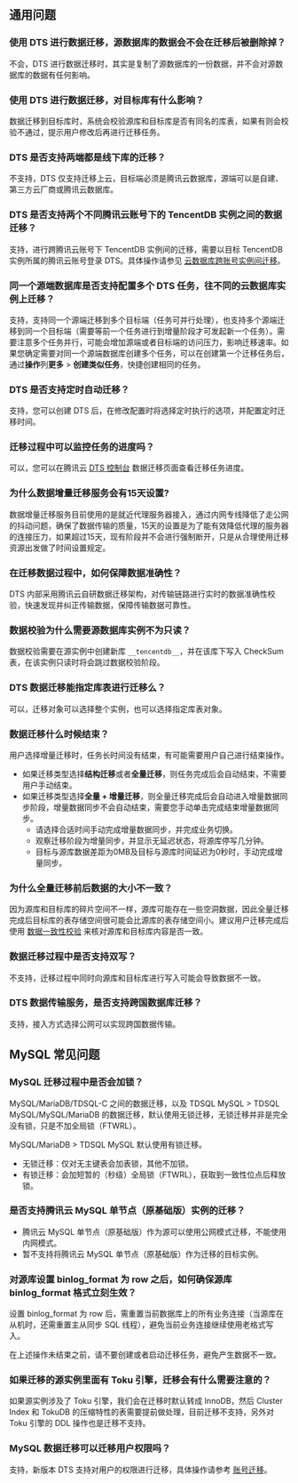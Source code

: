 ## 通用问题
### 使用 DTS 进行数据迁移，源数据库的数据会不会在迁移后被删除掉？
不会，DTS 进行数据迁移时，其实是复制了源数据库的一份数据，并不会对源数据库的数据有任何影响。

### 使用 DTS 进行数据迁移，对目标库有什么影响？
数据迁移到目标库时，系统会校验源库和目标库是否有同名的库表，如果有则会校验不通过，提示用户修改后再进行迁移任务。

### DTS 是否支持两端都是线下库的迁移？
不支持，DTS 仅支持迁移上云，目标端必须是腾讯云数据库，源端可以是自建、第三方云厂商或腾讯云数据库。

### DTS 是否支持两个不同腾讯云账号下的 TencentDB 实例之间的数据迁移？
支持，进行跨腾讯云账号下 TencentDB 实例间的迁移，需要以目标 TencentDB 实例所属的腾讯云账号登录 DTS。具体操作请参见 [云数据库跨账号实例间迁移](https://cloud.tencent.com/document/product/571/54117)。

### 同一个源端数据库是否支持配置多个 DTS 任务，往不同的云数据库实例上迁移？
支持，支持同一个源端迁移到多个目标端（任务可并行处理），也支持多个源端迁移到同一个目标端（需要等前一个任务进行到增量阶段才可发起新一个任务）。需要注意多个任务并行，可能会增加源端或者目标端的访问压力，影响迁移速率。如果您确定需要对同一个源端数据库创建多个任务，可以在创建第一个迁移任务后，通过**操作**列**更多** > **创建类似任务**，快捷创建相同的任务。

### DTS 是否支持定时自动迁移？
支持，您可以创建 DTS 后，在修改配置时将选择定时执行的选项，并配置定时迁移时间。

### 迁移过程中可以监控任务的进度吗？
可以，您可以在腾讯云 [DTS 控制台](https://console.cloud.tencent.com/dtsnew/migrate/page) 数据迁移页面查看迁移任务进度。

### 为什么数据增量迁移服务会有15天设置?
数据增量迁移服务目前使用的是就近代理服务器接入，通过内网专线降低了走公网的抖动问题，确保了数据传输的质量，15天的设置是为了能有效降低代理的服务器的连接压力，如果超过15天，现有阶段并不会进行强制断开，只是从合理使用迁移资源出发做了时间设置规定。

### 在迁移数据过程中，如何保障数据准确性？
DTS 内部采用腾讯云自研数据迁移架构，对传输链路进行实时的数据准确性校验，快速发现并纠正传输数据，保障传输数据可靠性。

### 数据校验为什么需要源数据库实例不为只读？
数据校验需要在源实例中创建新库 `__tencentdb__`，并在该库下写入 CheckSum 表，在该实例只读时将会跳过数据校验阶段。

### DTS 数据迁移能指定库表进行迁移么？
可以，迁移对象可以选择整个实例，也可以选择指定库表对象。

### 数据迁移什么时候结束？
用户选择增量迁移时，任务长时间没有结束，有可能需要用户自己进行结束操作。
- 如果迁移类型选择**结构迁移**或者**全量迁移**，则任务完成后会自动结束，不需要用户手动结束。
- 如果迁移类型选择**全量 + 增量迁移**，则全量迁移完成后会自动进入增量数据同步阶段，增量数据同步不会自动结束，需要您手动单击完成结束增量数据同步。
  - 请选择合适时间手动完成增量数据同步，并完成业务切换。
  - 观察迁移阶段为增量同步，并显示无延迟状态，将源库停写几分钟。
  - 目标与源库数据差距为0MB及目标与源库时间延迟为0秒时，手动完成增量同步。

### 为什么全量迁移前后数据的大小不一致？
因为源库和目标库的碎片空间不一样，源库可能存在一些空洞数据，因此全量迁移完成后目标库的表存储空间很可能会比源库的表存储空间小。建议用户迁移完成后使用 [数据一致性校验](https://cloud.tencent.com/document/product/571/62564) 来核对源库和目标库内容是否一致。

### 数据迁移过程中是否支持双写？
不支持，迁移过程中同时向源库和目标库进行写入可能会导致数据不一致。

### DTS 数据传输服务，是否支持跨国数据库迁移？
支持，接入方式选择公网可以实现跨国数据传输。

## MySQL 常见问题
### MySQL 迁移过程中是否会加锁？
MySQL/MariaDB/TDSQL-C 之间的数据迁移，以及 TDSQL MySQL > TDSQL MySQL/MySQL/MariaDB 的数据迁移，默认使用无锁迁移，无锁迁移并非是完全没有锁，只是不加全局锁（FTWRL）。

MySQL/MariaDB > TDSQL MySQL 默认使用有锁迁移。
- 无锁迁移：仅对无主键表会加表锁，其他不加锁。
- 有锁迁移：会加短暂的（秒级）全局锁（FTWRL），获取到一致性位点后释放锁。

### 是否支持腾讯云 MySQL 单节点（原基础版）实例的迁移？
- 腾讯云 MySQL 单节点（原基础版）作为源可以使用公网模式迁移，不能使用内网模式。
- 暂不支持将腾讯云 MySQL 单节点（原基础版）作为迁移的目标实例。

### 对源库设置 binlog_format 为 row 之后，如何确保源库 binlog_format 格式立刻生效？
设置 binlog_format 为 row 后，需重置当前数据库上的所有业务连接（当源库在从机时，还需重置主从同步 SQL 线程），避免当前业务连接继续使用老格式写入。

在上述操作未结束之前，请不要创建或者启动迁移任务，避免产生数据不一致。

### 如果迁移的源实例里面有 Toku 引擎，迁移会有什么需要注意的？
如果源实例涉及了 Toku 引擎，我们会在迁移时默认转成 InnoDB，然后 Cluster Index 和 TokuDB 的压缩特性的表需要提前做处理，目前迁移不支持，另外对 Toku 引擎的 DDL 操作也是迁移不支持。

### MySQL 数据迁移可以迁移用户权限吗？
支持，新版本 DTS 支持对用户的权限进行迁移，具体操作请参考 [账号迁移](https://cloud.tencent.com/document/product/571/65702)。

